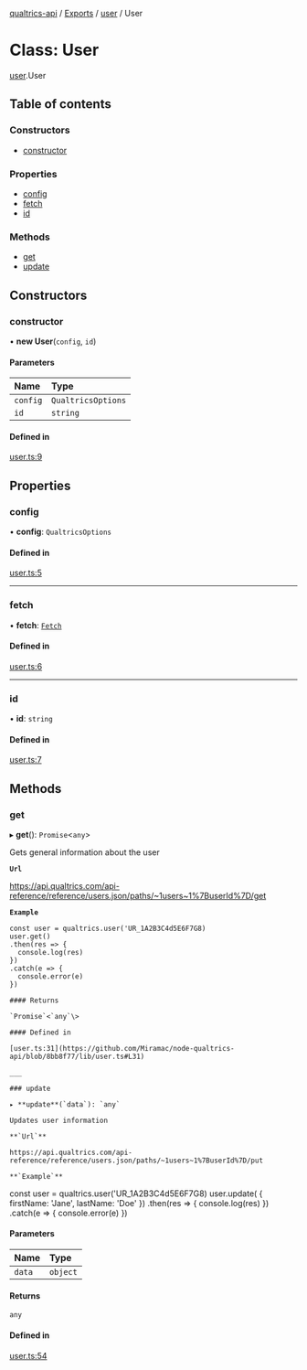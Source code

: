 [qualtrics-api](../README.md) / [Exports](../modules.md) / [user](../modules/user.md) / User

# Class: User

[user](../modules/user.md).User

## Table of contents

### Constructors

- [constructor](user.User.md#constructor)

### Properties

- [config](user.User.md#config)
- [fetch](user.User.md#fetch)
- [id](user.User.md#id)

### Methods

- [get](user.User.md#get)
- [update](user.User.md#update)

## Constructors

### constructor

• **new User**(`config`, `id`)

#### Parameters

| Name | Type |
| :------ | :------ |
| `config` | `QualtricsOptions` |
| `id` | `string` |

#### Defined in

[user.ts:9](https://github.com/Miramac/node-qualtrics-api/blob/8bb8f77/lib/user.ts#L9)

## Properties

### config

• **config**: `QualtricsOptions`

#### Defined in

[user.ts:5](https://github.com/Miramac/node-qualtrics-api/blob/8bb8f77/lib/user.ts#L5)

___

### fetch

• **fetch**: [`Fetch`](fetch.Fetch.md)

#### Defined in

[user.ts:6](https://github.com/Miramac/node-qualtrics-api/blob/8bb8f77/lib/user.ts#L6)

___

### id

• **id**: `string`

#### Defined in

[user.ts:7](https://github.com/Miramac/node-qualtrics-api/blob/8bb8f77/lib/user.ts#L7)

## Methods

### get

▸ **get**(): `Promise`<`any`\>

Gets general information about the user

**`Url`**

https://api.qualtrics.com/api-reference/reference/users.json/paths/~1users~1%7BuserId%7D/get

**`Example`**

```
const user = qualtrics.user('UR_1A2B3C4d5E6F7G8)
user.get()
.then(res => {
  console.log(res)
})
.catch(e => {
  console.error(e)
})

#### Returns

`Promise`<`any`\>

#### Defined in

[user.ts:31](https://github.com/Miramac/node-qualtrics-api/blob/8bb8f77/lib/user.ts#L31)

___

### update

▸ **update**(`data`): `any`

Updates user information

**`Url`**

https://api.qualtrics.com/api-reference/reference/users.json/paths/~1users~1%7BuserId%7D/put

**`Example`**

```
const user = qualtrics.user('UR_1A2B3C4d5E6F7G8)
user.update( {
  firstName: 'Jane',
  lastName: 'Doe'
})
.then(res => {
  console.log(res)
})
.catch(e => {
  console.error(e)
})

#### Parameters

| Name | Type |
| :------ | :------ |
| `data` | `object` |

#### Returns

`any`

#### Defined in

[user.ts:54](https://github.com/Miramac/node-qualtrics-api/blob/8bb8f77/lib/user.ts#L54)
